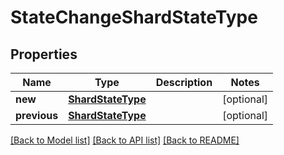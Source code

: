 # StateChangeShardStateType

## Properties
Name | Type | Description | Notes
------------ | ------------- | ------------- | -------------
**new** | [**ShardStateType**](ShardStateType.md) |  | [optional] 
**previous** | [**ShardStateType**](ShardStateType.md) |  | [optional] 

[[Back to Model list]](../README.md#documentation-for-models) [[Back to API list]](../README.md#documentation-for-api-endpoints) [[Back to README]](../README.md)

